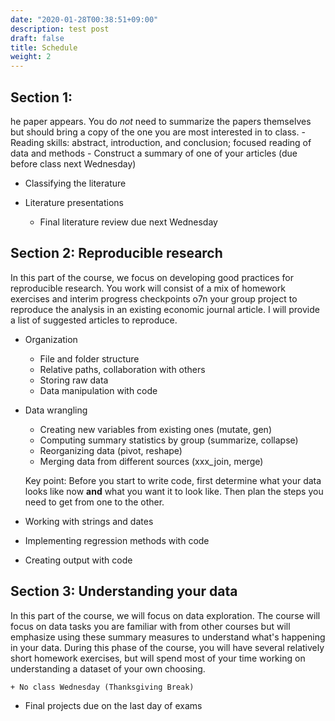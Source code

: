 ```yaml
---
date: "2020-01-28T00:38:51+09:00"
description: test post
draft: false
title: Schedule
weight: 2
---
```


## Section 1:

he paper appears. You do *not* need to summarize the papers themselves but should bring a copy of the one you are most interested in to class.
        - Reading skills: abstract, introduction, and conclusion; focused reading of data and methods
        - Construct a summary of one of your articles (due before class next Wednesday)
    
- Classifying the literature
- Literature presentations  

    + Final literature review due next Wednesday

## Section 2: Reproducible research

In this part of the course, we focus on developing good practices for reproducible research. You work will consist of a mix of homework exercises and interim progress checkpoints o7n your group project to reproduce the analysis in an existing economic journal article. I will provide a list of suggested articles to reproduce.

- Organization

    + File and folder structure
    + Relative paths, collaboration with others
    + Storing raw data
    + Data manipulation with code
    
- Data wrangling

    + Creating new variables from existing ones (mutate, gen)
    + Computing summary statistics by group (summarize, collapse)
    + Reorganizing data (pivot, reshape)
    + Merging data from different sources (xxx_join, merge)
    
    Key point: Before you start to write code, first determine what your data looks like now **and** what you want it to look like. Then plan the steps you need to get from one to the other.
    
- Working with strings and dates  
- Implementing regression methods with code
- Creating output with code

## Section 3: Understanding your data

In this part of the course, we will focus on data exploration. The course will focus on data tasks you are familiar with from other courses but will emphasize using these summary measures to understand what's happening in your data. During this phase of the course, you will have several relatively short homework exercises, but will spend most of your time working on understanding a dataset of your own choosing. 
    
    + No class Wednesday (Thanksgiving Break)
    

- Final projects due on the last day of exams
